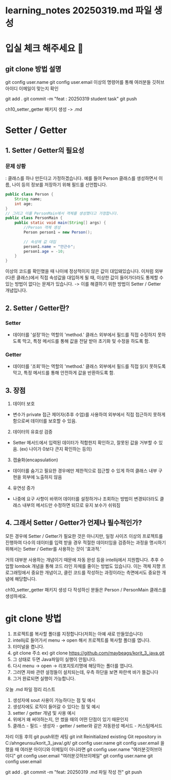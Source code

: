 # learning_notes 20250319.md 파일 생성
# 입실 체크 해주세요 💯
## git clone 방법 설명

git config user.name
git config user.email
이상의 명령어를 통해 여러분들 깃허브 아이디
이메일이 맞는지 확인

git add .
git commit -m "feat : 20250319 student task"
git push

ch10_setter_getter 패키지 생성 -> .md

# Setter / Getter

## 1. Setter / Getter의 필요성
### 문제 상황
: 클래스를 하나 만든다고 가정하겠습니다. 예를 들어 Person 클래스를 생성하면서
이름, 나이 등의 정보를 저장하기 위해 필드를 선언합니다.

```java
public class Person {
    String name;
    int age;
}
// 그리고 이를 PersonMain에서 객체를 생성했다고 가정합니다.
public class PersonMain {
    public static void main(String[] args) {
        //Person 객체 생성
        Person person1 = new Person();
        
        // 속성에 값 대입
        person1.name = "안근수";
        person1.age = -10;
    }
}
```
이상의 코드를 확인했을 때 나이에 정상적이지 않은 값이 대입돼있습니다.
이처럼 외부(다른 클래스)에서 직접 속성값을 대입하게 될 때, 이상한 값이 들어가더라도
통제할 수 있는 방법이 없다는 문제가 있습니다.
-> 이를 해결하기 위한 방법이 Setter / Getter 개념입니다.

## 2. Setter / Getter란?

### Setter

- 데이터를 '설정'하는 역할의 'method.' 클래스 외부에서 필드를 직접 수정하지 못하도록
막고, 특정 메서드를 통해 값을 전달 받아 초기화 및 수정을 하도록 함.

### Getter

- 데이터를 '조회'하는 역할의 'method.' 클래스 외부에서 필드를 직접 읽지 못하도록
막고, 특정 메서드를 통해 안전하게 값을 반환하도록 함.

## 3. 장점
1. 데이터 보호 
- 변수가 private 접근 제어자(추후 수업)를 사용하여 외부에서 직접 접근하지 못하게
함으로써 데이터를 보호할 수 있음.
2. 데이터의 유효성 검증
- Setter 메서드에서 입력된 데이터가 적합한지 확인하고, 잘못된 값을 거부할 수 있음.
  (ex) 나이가 0보다 큰지 확인하는 등의)
3. 캡슐화(encapsulation)
- 데이터를 숨기고 필요한 경우에만 제한적으로 접근할 수 있게 하여 클래스 내부 구현을
외부에 노출하지 않음
4. 유연성 증가
- 나중에 요구 사항이 바뀌어 데이터를 설정하거나 조회하는 방법이 변경되더라도
클래스 내부의 메서드만 수정하면 되므로 유지 보수가 쉬워짐

## 4. 그래서 Setter / Getter가 언제나 필수적인가?
모든 경우에 Setter / Getter가 필요한 것은 아니지만,
일정 사이즈 이상의 프로젝트를 진행하여 다수의 데이터를 입력 받을 경우
적절한 데이터임을 검증하는 과정을 명시하기 위해서는 Setter / Getter를 사용하는 것이
'효과적.'

거의 대부분 사용하는 개념이기 때문에 자동 완성 등을 intellij에서 지원합니다.
추후 수업할 lombok 개념을 통해 코드 라인 자체를 줄이는 방법도 있습니다.
이는 객체 지향 프로그래밍에서 중요한 개념이고, 클린 코드를 작성하는 과정이라는
측면에서도 중요한 개념에 해당합니다.

ch10_setter_getter 패키지 생성
다 작성하신 분들은 Person / PersonMain 클래스를 생성하세요.

# git clone 방법
1. 프로젝트를 복사할 폴더를 지정합니다(저희는 아예 새로 만들었습니다)
2. intellij로 들어가서 menu -> open 해서 프로젝트를 복사할 폴더를
엽니다.
3. 터미널을 켭니다.
4. git clone 주소 ex) git clone https://github.com/maybeags/korit_3_java.git
5. 그 상태로 두면 Java파일이 실행이 안됩니다.
6. 다시 menu -> open -> 리포지토리명에 해당하는 폴더를 엽니다.
7. 그러면 자바 관련 설정들이 설치되는데, 우측 하단을 보면 파란색 바가 뜰겁니다
8. 그거 완료되면 실행이 가능합니다.

오늘 .md 파일 정리 리스트
1. 생성자에 sout 사용이 가능하다는 점 및 예시
2. 생성자에도 로직이 들어갈 수 있다는 점 및 예시
3. setter / getter 개념 및 사용 예시
4. 위에거 왜 써야하는지, 안 썼을 때의 어떤 단점이 있기 때문인지
5. 클래스 - 필드 - 생성자 - getter / setter와 같은 자동완성 메서드 - 커스텀메서드

자리 이동 후의 git push위한 세팅
git init
Reinitialized existing Git repository in C:/ahngeunsu/korit_3_java/.git/
git config user.name
git config user.email
을 했을 때 여러분 아이디와 이메일이 아니라면
git config user.name "여러분깃허브아이디"
git config user.email "여러분깃허브이메일"
git config user.name
git config user.email

git add .
git commit -m "feat: 20250319 .md 파일 작성 전"
git push






